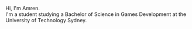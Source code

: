 Hi, I'm Amren.
<br>
I'm a student studying a Bachelor of Science in Games Development at the University of Technology Sydney.
